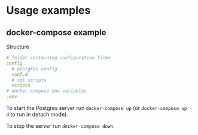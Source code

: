 # Usage examples

## docker-compose example

Structure

```yaml
# folder containing configuration files
config
  # postgres config
  conf.d
  # sql scripts
  scripts
# docker-compose env variables
.env
```

To start the Postgres server run `docker-compose up` (or `docker-compose up -d` to run in detach mode).

To stop the server run `docker-compose down`.

